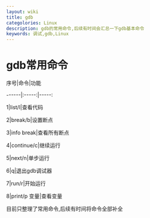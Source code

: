 ```yaml
---
layout: wiki
title: gdb
categolories: Linux
description: gdb的常用命令,后续有时间会汇总一下gdb基本命令
keywords: 调试,gdb,Linux
---
```


# gdb常用命令

序号|命令|功能

------|:-----:|-----:

1|list/l|查看代码

2|break/b|设置断点

3|info break|查看所有断点

4|continue/c|继续运行

5|next/n|单步运行

6|q|退出gdb调试器

7|run/r|开始运行

8|print/p 变量|查看变量

目前只整理了常用命令,后续有时间将命令全部补全









